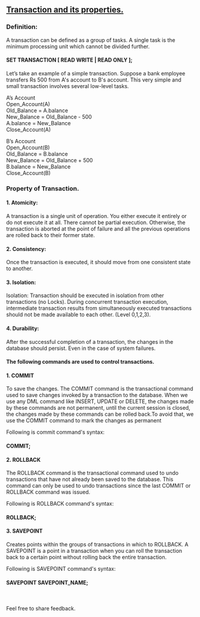 ## [Transaction and its properties.](https://prayuja-teli.github.io/Blog/Properties)<br/>    

### Definition:<br/>

A transaction can be defined as a group of tasks. A single task is the minimum processing unit which cannot be divided further.<br/>
 
#### SET TRANSACTION [ READ WRITE | READ ONLY ];<br/>
Let’s take an example of a simple transaction. Suppose a bank employee transfers Rs 500 from A's account to B's account. 
This very simple and small transaction involves several low-level tasks.<br/>

A’s Account<br/>
Open_Account(A)<br/>
Old_Balance = A.balance<br/>
New_Balance = Old_Balance - 500<br/>
A.balance = New_Balance<br/>
Close_Account(A)<br/>
 
B’s Account<br/>
Open_Account(B)<br/>
Old_Balance = B.balance<br/>
New_Balance = Old_Balance + 500<br/>
B.balance = New_Balance<br/>
Close_Account(B)<br/>

### Property of Transaction.<br/>

#### 1. Atomicity:<br/>

A transaction is a single unit of operation. You either execute it entirely or do not execute it at all. There cannot be partial execution. Otherwise, the transaction is aborted at the point of failure and all the previous operations are rolled back to their former state.<br/>

#### 2. Consistency:<br/>

Once the transaction is executed, it should move from one consistent state to another.<br/>


#### 3. Isolation:<br/>

Isolation: Transaction should be executed in isolation from other transactions (no Locks). During concurrent transaction execution, intermediate transaction results from simultaneously executed transactions should not be made available to each other. (Level 0,1,2,3).<br/>



#### 4. Durability:<br/>

After the successful completion of a transaction, the changes in the database should persist. Even in the case of system failures.<br/>



#### The following commands are used to control transactions.<br/>

#### 1. COMMIT<br/>

To save the changes. The COMMIT command is the transactional command used to save changes invoked by a transaction to the database. When we use any DML command like INSERT, UPDATE or DELETE, the changes made by these commands are not permanent, until the current session is closed, the changes made by these commands can be rolled back.To avoid that, we use the COMMIT command to mark the changes as permanent<br/>

Following is commit command's syntax:  <br/>

#### COMMIT;<br/>
 
#### 2. ROLLBACK<br/>

The ROLLBACK command is the transactional command used to undo transactions that have not already been saved to the database. This command can only be used to undo transactions since the last COMMIT or ROLLBACK command was issued.<br/>

Following is ROLLBACK command's syntax:  <br/>

#### ROLLBACK;<br/>

#### 3. SAVEPOINT<br/>

Creates points within the groups of transactions in which to ROLLBACK. A SAVEPOINT is a point in a transaction when you can roll the transaction back to a certain point without rolling back the entire transaction.<br/>

Following is SAVEPOINT command's syntax:  <br/>


#### SAVEPOINT SAVEPOINT_NAME;<br/><br/><br/>

Feel free to share feedback.




















